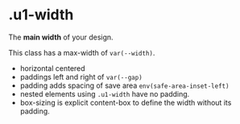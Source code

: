# .u1-width

The **main width** of your design.

This class has a max-width of `var(--width)`.

- horizontal centered
- paddings left and right of `var(--gap)`
- padding adds spacing of save area `env(safe-area-inset-left)`
- nested elements using `.u1-width` have no padding.
- box-sizing is explicit content-box to define the width without its padding.
